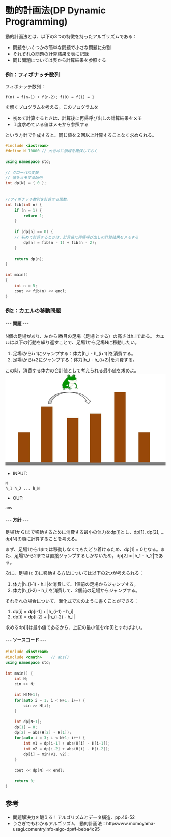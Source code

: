# 動的計画法(DP Dynamic Programming)

動的計画法とは、以下の3つの特徴を持ったアルゴリズムである：
- 問題をいくつかの簡単な問題で小さな問題に分割
- それぞれの問題の計算結果を表に記録
- 同じ問題については表から計算結果を参照する

### 例1：フィボナッチ数列
フィボナッチ数列：
```
f(n) = f(n-1) + f(n-2); f(0) = f(1) = 1
```
を解くプログラムを考える。このプログラムを

- 初めて計算するときは、計算後に再帰呼び出しの計算結果をメモ
- １度求めている値はメモから参照する

という方針で作成すると、同じ値を２回以上計算することなく求められる。

```C++
#include <iostream>
#define N 10000 // 大きめに領域を確保しておく

using namespace std;

// グローバル変数
// 値をメモする配列
int dp[N] = { 0 };


//フィボナッチ数列を計算する関数。
int fib(int n) {
    if (n = 1) {
        return 1;
    }

    if (dp[n] == 0) {
    // 初めて計算するときは、計算後に再帰呼び出しの計算結果をメモする
        dp[n] = fib(n - 1) + fib(n - 2);
    }

    return dp[n];
}

int main()
{
    int n = 5;
    cout << fib(n) << endl;
}
```


### 例2：カエルの移動問題
#### --- 問題 ---
N個の足場があり、左からi番目の足場（足場iとする）の高さはh_iである。
カエルは以下の行動を繰り返すことで、足場1から足場Nに移動したい。
1. 足場iからi+1にジャンプする：体力|h_i - h_(i+1)|を消費する。
2. 足場iからi+2にジャンプする：体力|h_i - h_(i+2)|を消費する。

この時、消費する体力の合計値として考えられる最小値を求めよ。
![カエル](_img/flog.jpg)
- INPUT:
```
N
h_1 h_2 ... h_N
```
- OUT:
```
ans
```

#### --- 方針 ---
足場1からiまで移動するために消費する最小の体力をdp[i]とし、dp[1], dp[2], ... dp[N]の順に計算することを考える。

まず、足場1から1までは移動しなくてもたどり着けるため、dp[1] = 0となる。また、足場1から2までは直接ジャンプするしかないため。dp[2] = |h_1 - h_2|である。

次に、足場i(≥ 3)に移動する方法については以下の2つが考えられる：
1. 体力|h_(i-1) - h_i|を消費して、1個前の足場からジャンプする。
2. 体力|h_(i-2) - h_i|を消費して、2個前の足場からジャンプする。

それぞれの場合について、漸化式で次のように書くことができる：
1. dp[i] = dp[i-1] + |h_(i-1) - h_i|
2. dp[i] = dp[i-2] + |h_(i-2) - h_i|

求めるdp[i]は最小値であるから、上記の最小値をdp[i]とすればよい。

#### --- ソースコード ---
```C++
#include <iostream>
#include <cmath>    // abs()
using namespace std;

int main() {
    int N;
    cin >> N;

    int H[N+1];
    for(auto i = 1; i < N+1; i++) {
        cin >> H[i];
    }

    int dp[N+1];
    dp[1] = 0;
    dp[2] = abs(H[2] - H[1]);
    for(auto i = 3; i < N+1; i++) {
        int v1 = dp[i-1] + abs(H[i] - H[i-1]);
        int v2 = dp[i-2] + abs(H[i] - H[i-2]);
        dp[i] = min(v1, v2);
    }

    cout << dp[N] << endl;

    return 0;
}
```

## 参考
- 問題解決力を鍛える！アルゴリズムとデータ構造、pp.49-52
- うさぎでもわかるアルゴリズム　動的計画法：httpswww.momoyama-usagi.comentryinfo-algo-dp#f-beba4c95
